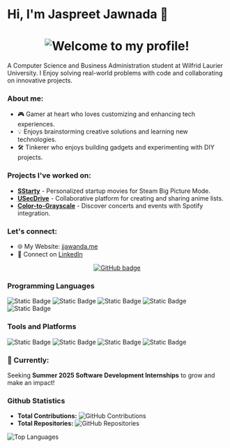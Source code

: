 # Hi, I'm Jaspreet Jawnada 👋  
<h1 align="center">
  <img src="https://readme-typing-svg.demolab.com?font=apple+system&size=25&pause=1000&color=D3D9E2FF&width=435&lines=Hey%2C+my+name+is+Vicky+Sekhon!;I+am+a+Full-Stack+Engineer;A+Computer+Science+Student;Cinephile%2C+Foodie%2C+%26+Gym-goer" alt="Welcome to my profile!" />
</h1>
A Computer Science and Business Administration student at Wilfrid Laurier University.  
I Enjoy solving real-world problems with code and collaborating on innovative projects.

### About me:  
- 🎮 Gamer at heart who loves customizing and enhancing tech experiences.  
- 💡 Enjoys brainstorming creative solutions and learning new technologies.  
- 🛠️ Tinkerer who enjoys building gadgets and experimenting with DIY projects.

### Projects I've worked on:  
- [**SStarty**](https://github.com/sayanwala117/SStarty/) - Personalized startup movies for Steam Big Picture Mode.  
- [**USecDrive**](https://github.com/sayanwala117/USecDrive) - Collaborative platform for creating and sharing anime lists.  
- [**Color-to-Grayscale**](https://github.com/sayanwala117/Color-to-Grayscale) - Discover concerts and events with Spotify integration.

### Let's connect:  
- 🌐 My Website: [jjawanda.me](https://www.jjawanda.me/)  
- 💼 Connect on [LinkedIn](https://www.linkedin.com/in/jaspreet-jawanda-559119308/?originalSubdomain=ca)
<p align="center">
    <a href="https://github.com/prabhxyz?tab=followers">
        <img src="https://img.shields.io/github/followers/sayanwala117?label=Followers&logo=GitHub&style=for-the-badge" alt="GitHub badge" />
    </a>
</p>

### Programming Languages
![Static Badge](https://img.shields.io/badge/Python-%233776AB?style=for-the-badge&logo=python&logoColor=white)
![Static Badge](https://img.shields.io/badge/Java-%23F8981D?style=for-the-badge&logo=oracle&logoColor=white)
![Static Badge](https://img.shields.io/badge/C%2B%2B-%2300599C?style=for-the-badge&logo=c%2B%2B&logoColor=white)
![Static Badge](https://img.shields.io/badge/C-%23A8B9CC?style=for-the-badge&logo=c&logoColor=white)
![Static Badge](https://img.shields.io/badge/MATLAB-%234B5562?style=for-the-badge&logo=matrix&logoColor=white)

### Tools and Platforms
![Static Badge](https://img.shields.io/badge/Eclipse%20IDE-%232C2255?style=for-the-badge&logo=eclipseide&logoColor=white)
![Static Badge](https://img.shields.io/badge/Visual%20Studio-%235C2D91?style=for-the-badge&logo=vscodium&logoColor=white)
![Static Badge](https://img.shields.io/badge/Notepad%2B%2B-%2390E59A?style=for-the-badge&logo=notepad%2B%2B&logoColor=black)
![Static Badge](https://img.shields.io/badge/PyCharm-%2390E59A?style=for-the-badge&logo=notepad%2B%2B&logoColor=black)

### 🚀 Currently:  
Seeking **Summer 2025 Software Development Internships** to grow and make an impact!  

### Github Statistics 
- **Total Contributions:** ![GitHub Contributions](https://img.shields.io/badge/Total%20Contributions-100+-blue)
- **Total Repositories:** ![GitHub Repositories](https://img.shields.io/badge/Repositories-10+-brightgreen)


![Top Languages](https://github-readme-stats.vercel.app/api/top-langs/?username=sayanwala117&layout=compact&theme=radical)

